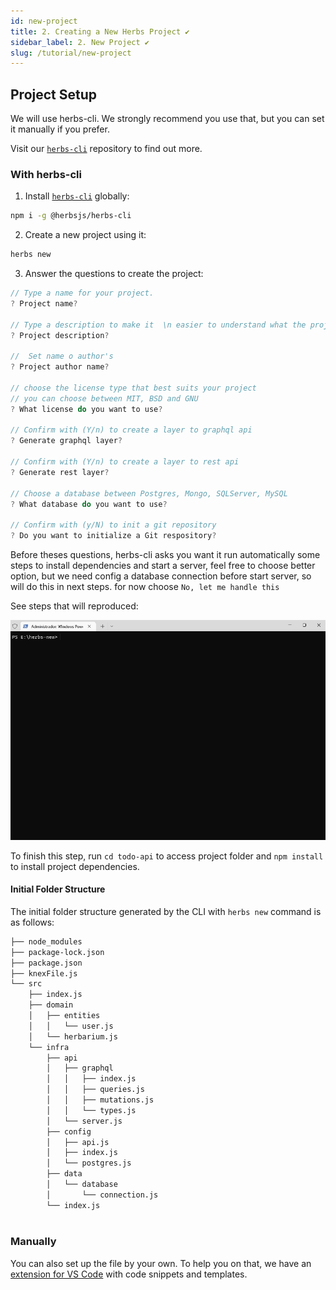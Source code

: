 ```yaml
---
id: new-project
title: 2. Creating a New Herbs Project ✔️
sidebar_label: 2. New Project ✔️
slug: /tutorial/new-project
---
```


## Project Setup

We will use herbs-cli. We strongly recommend you use that, but you can set it manually if you prefer. 

Visit our [`herbs-cli`](https://github.com/herbsjs/herbs-cli) repository to find out more.

### With herbs-cli

1. Install [`herbs-cli`](https://github.com/herbsjs/herbs-cli) globally:

```sh
npm i -g @herbsjs/herbs-cli 
```

2. Create a new project using it:

```sh
herbs new
```

3. Answer the questions to create the project:

```javascript
// Type a name for your project.
? Project name? 

// Type a description to make it  \n easier to understand what the project is about.
? Project description? 

//  Set name o author's
? Project author name? 

// choose the license type that best suits your project
// you can choose between MIT, BSD and GNU
? What license do you want to use? 

// Confirm with (Y/n) to create a layer to graphql api
? Generate graphql layer? 

// Confirm with (Y/n) to create a layer to rest api
? Generate rest layer? 

// Choose a database between Postgres, Mongo, SQLServer, MySQL
? What database do you want to use? 

// Confirm with (y/N) to init a git repository
? Do you want to initialize a Git respository? 
```

Before theses questions, herbs-cli asks you want it run automatically 
some steps to install dependencies and start a server, feel free to choose better option, 
but we need config a database connection before start server, so will do this in next steps.
for now choose ```No, let me handle this```


See steps that will reproduced:

![](../../static/assets/herbs-new2.gif) 


To finish this step, run ```cd todo-api``` to access project folder
and ```npm install``` to install project dependencies.


#### Initial Folder Structure

The initial folder structure generated by the CLI with ```herbs new``` command is as follows:

```sh
├── node_modules
├── package-lock.json
├── package.json
├── knexFile.js
└── src
    ├── index.js
    ├── domain
    │   ├── entities
    │   │   └── user.js
    │   └── herbarium.js 
    └── infra
        ├── api
        │   ├── graphql
        │   │   ├── index.js
        │   │   ├── queries.js
        │   │   ├── mutations.js
        │   │   └── types.js
        │   └── server.js      
        ├── config
        │   ├── api.js
        │   ├── index.js
        │   └── postgres.js
        ├── data
        │   └── database
        │       └── connection.js
        └── index.js
        
```

### Manually

You can also set up the file by your own. To help you on that, we have an [extension for VS Code](https://marketplace.visualstudio.com/items?itemName=EndersonCosta.herbs-snippets) with code snippets and templates.
